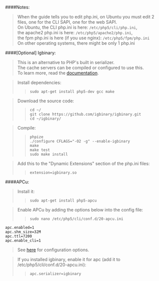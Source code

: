####Notes:

>When the guide tells you to edit php.ini, on Ubuntu you must edit 2 files, one for the CLI SAPI, one for the web SAPI.  
>On Ubuntu, the CLI php.ini is here: `/etc/php5/cli/php.ini`,  
>the apache2 php.ini is here: `/etc/php5/apache2/php.ini`,  
>the fpm php.ini is here (if you use nginx): `/etc/php5/fpm/php.ini`  
>On other operating systems, there might be only 1 php.ini

####[Optional] Igbinary:
>This is an alternative to PHP's built in serializer.  
>The cache servers can be compiled or configured to use this.  
>To learn more, read the [documentation](https://github.com/igbinary/igbinary/blob/master/README.md).

>Install dependencies:
>>`sudo apt-get install php5-dev gcc make`

>Download the source code:
>>`cd ~/`  
>>`git clone https://github.com/igbinary/igbinary.git`  
>>`cd ~/igbinary/`

>Compile:
>>`phpize`  
>>`./configure CFLAGS="-O2 -g" --enable-igbinary`  
>>`make`  
>>`make test`  
>>`sudo make install`

>Add this to the "Dynamic Extensions" section of the php.ini files:
>>`extension=igbinary.so`

####APCu:
>Install it:
>>`sudo apt-get install php5-apcu`

>Enable APCu by adding the options below into the config file:
>>`sudo nano /etc/php5/cli/conf.d/20-apcu.ini`

    apc.enabled=1
    apc.shm_size=32M
    apc.ttl=7200
    apc.enable_cli=1

>See [here](https://php.net/manual/en/apc.configuration.php) for configuration options.

>If you installed igbinary, enable it for apc (add it to /etc/php5/cli/conf.d/20-apcu.ini):
>>`apc.serializer=igbinary`
